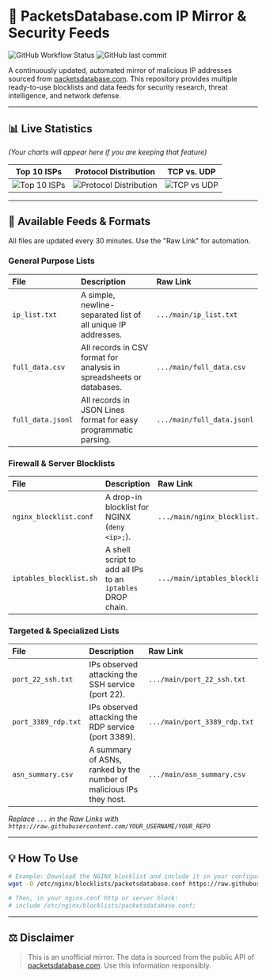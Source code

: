 # 📡 PacketsDatabase.com IP Mirror & Security Feeds

![GitHub Workflow Status](https://img.shields.io/github/actions/workflow/status/BlacKSnowDot0/packetsdatabase-db/update_data.yml?branch=main&style=for-the-badge)
![GitHub last commit](https://img.shields.io/github/last-commit/BlacKSnowDot0/packetsdatabase-db?style=for-the-badge&color=brightgreen)
<!-- IP_COUNT_PLACEHOLDER -->

A continuously updated, automated mirror of malicious IP addresses sourced from [packetsdatabase.com](https://packetsdatabase.com/). This repository provides multiple ready-to-use blocklists and data feeds for security research, threat intelligence, and network defense.

---

## 📊 Live Statistics
*(Your charts will appear here if you are keeping that feature)*

| Top 10 ISPs                               | Protocol Distribution                             | TCP vs. UDP                                   |
| :---------------------------------------: | :-----------------------------------------------: | :-------------------------------------------: |
| ![Top 10 ISPs](isp_chart.png)             | ![Protocol Distribution](protocol_chart.png)      | ![TCP vs UDP](type_chart.png)                 |

---

## 📂 Available Feeds & Formats

All files are updated every 30 minutes. Use the "Raw Link" for automation.

### General Purpose Lists

| File                               | Description                                                               | Raw Link                                                                                     |
| :--------------------------------- | :------------------------------------------------------------------------ | :------------------------------------------------------------------------------------------- |
| `ip_list.txt`                      | A simple, newline-separated list of all unique IP addresses.              | `.../main/ip_list.txt`                      |
| `full_data.csv`                    | All records in CSV format for analysis in spreadsheets or databases.      | `.../main/full_data.csv`                    |
| `full_data.jsonl`                  | All records in JSON Lines format for easy programmatic parsing.           | `.../main/full_data.jsonl`                  |

### Firewall & Server Blocklists

| File                               | Description                                                               | Raw Link                                                                                     |
| :--------------------------------- | :------------------------------------------------------------------------ | :------------------------------------------------------------------------------------------- |
| `nginx_blocklist.conf`             | A drop-in blocklist for NGINX (`deny <ip>;`).                             | `.../main/nginx_blocklist.conf`             |
| `iptables_blocklist.sh`            | A shell script to add all IPs to an `iptables` DROP chain.                | `.../main/iptables_blocklist.sh`            |

### Targeted & Specialized Lists

| File                               | Description                                                               | Raw Link                                                                                     |
| :--------------------------------- | :------------------------------------------------------------------------ | :------------------------------------------------------------------------------------------- |
| `port_22_ssh.txt`                  | IPs observed attacking the SSH service (port 22).                         | `.../main/port_22_ssh.txt`                  |
| `port_3389_rdp.txt`                | IPs observed attacking the RDP service (port 3389).                       | `.../main/port_3389_rdp.txt`                  |
| `asn_summary.csv`                  | A summary of ASNs, ranked by the number of malicious IPs they host.       | `.../main/asn_summary.csv`                  |

*Replace `...` in the Raw Links with `https://raw.githubusercontent.com/YOUR_USERNAME/YOUR_REPO`*

---

## 💡 How To Use

```bash
# Example: Download the NGINX blocklist and include it in your configuration
wget -O /etc/nginx/blocklists/packetsdatabase.conf https://raw.githubusercontent.com/BlacKSnowDot0/packetsdatabase-db/main/nginx_blocklist.conf

# Then, in your nginx.conf http or server block:
# include /etc/nginx/blocklists/packetsdatabase.conf;
```

---

## ⚖️ Disclaimer

> This is an unofficial mirror. The data is sourced from the public API of [packetsdatabase.com](https://packetsdatabase.com/). Use this information responsibly.
